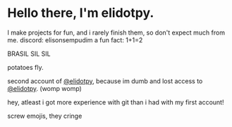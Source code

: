 # Hello there, I'm elidotpy.

I make projects for fun, and i rarely finish them, so don't expect much from me. discord: elisonsempudim a fun fact: 1+1=2

BRASIL SIL SIL

potatoes fly.

second account of [@elidotpy](https://github.com/elidotpy), because im dumb and lost access to [@elidotpy](https://github.com/elidotpy). (womp womp)

hey, atleast i got more experience with git than i had with my first account!

screw emojis, they cringe
